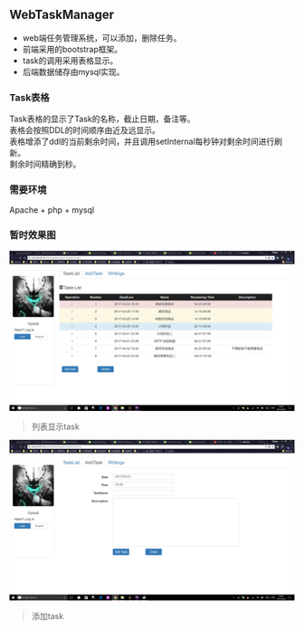 ## WebTaskManager

- web端任务管理系统，可以添加，删除任务。
- 前端采用的bootstrap框架。<br>
- task的调用采用表格显示。<br>
- 后端数据储存由mysql实现。<br>

### Task表格
Task表格的显示了Task的名称，截止日期，备注等。<br>
表格会按照DDL的时间顺序由近及远显示。<br>
表格增添了ddl的当前剩余时间，并且调用setInternal每秒钟对剩余时间进行刷新。<br>
剩余时间精确到秒。<br>


### 需要环境
Apache + php + mysql

### 暂时效果图

![](https://github.com/TaiyouDong/WebTaskManager/blob/master/image/picture1.png)

> 列表显示task

![](https://github.com/TaiyouDong/WebTaskManager/blob/master/image/picture2.png)

> 添加task